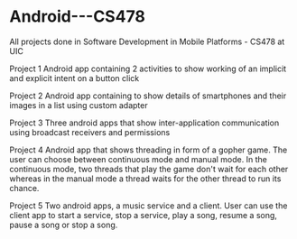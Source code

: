 # Android---CS478
All projects done in Software Development in Mobile Platforms - CS478 at UIC

Project 1
Android app containing 2 activities to show working of an implicit and explicit intent on a button click

Project 2
Android app containing to show details of smartphones and their images in a list using custom adapter

Project 3
Three android apps that show inter-application communication using broadcast receivers and permissions

Project 4
Android app that shows threading in form of a gopher game. The user can choose between continuous mode and manual mode. 
In the continuous mode, two threads that play the game don't wait for each other whereas in the manual mode a thread waits for the other thread to run its chance. 

Project 5
Two android apps, a music service and a client. 
User can use the client app to start a service, stop a service, play a song, resume a song, pause a song or stop a song. 
